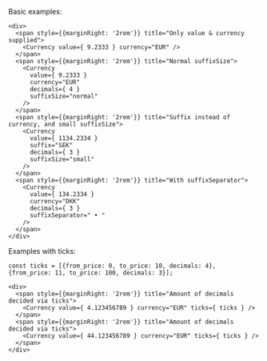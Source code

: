 Basic examples:

    <div>
      <span style={{marginRight: '2rem'}} title="Only value & currency supplied">
        <Currency value={ 9.2333 } currency="EUR" />
      </span>
      <span style={{marginRight: '2rem'}} title="Normal suffixSize">
        <Currency
          value={ 9.2333 }
          currency="EUR"
          decimals={ 4 }
          suffixSize="normal"
        />
      </span>
      <span style={{marginRight: '2rem'}} title="Suffix instead of currency, and small suffixSize">
        <Currency
          value={ 1134.2334 }
          suffix="SEK"
          decimals={ 3 }
          suffixSize="small"
        />
      </span>
      <span style={{marginRight: '2rem'}} title="With suffixSeparator">
        <Currency
          value={ 134.2334 }
          currency="DKK"
          decimals={ 3 }
          suffixSeparator=" • "
        />
      </span>
    </div>

Examples with ticks:

    const ticks = [{from_price: 0, to_price: 10, decimals: 4}, {from_price: 11, to_price: 100, decimals: 3}];

    <div>
      <span style={{marginRight: '2rem'}} title="Amount of decimals decided via ticks">
        <Currency value={ 4.123456789 } currency="EUR" ticks={ ticks } />
      </span>
      <span style={{marginRight: '2rem'}} title="Amount of decimals decided via ticks">
        <Currency value={ 44.123456789 } currency="EUR" ticks={ ticks } />
      </span>
    </div>
